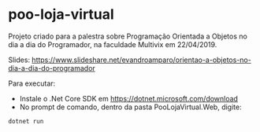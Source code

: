 # poo-loja-virtual

Projeto criado para a palestra sobre Programação Orientada a Objetos no dia a dia do Programador, na faculdade Multivix em 22/04/2019.

Slides: https://www.slideshare.net/evandroamparo/orientao-a-objetos-no-dia-a-dia-do-programador

Para executar:

  - Instale o .Net Core SDK em https://dotnet.microsoft.com/download 
  - No prompt de comando, dentro da pasta PooLojaVirtual.Web, digite:

`dotnet run`
